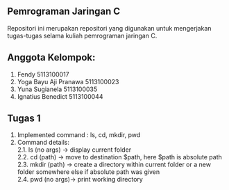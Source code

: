 ## Pemrograman Jaringan C  
Repositori ini merupakan repositori yang digunakan untuk mengerjakan tugas-tugas selama kuliah pemrograman jaringan C.

## Anggota Kelompok:
1. Fendy 					5113100017  
2. Yoga Bayu Aji Pranawa 	5113100023  
3. Yuna Sugianela			5113100035  
4. Ignatius Benedict		5113100044  

## Tugas 1
1. Implemented command : ls, cd, mkdir, pwd
2. Command details:  
   2.1. ls (no args) -> display current folder  
   2.2. cd (path) -> move to destination $path, here $path is absolute path  
   2.3. mkdir (path) -> create a directory within current folder or a new folder somewhere else if absolute path was given  
   2.4. pwd (no args)-> print working directory  
